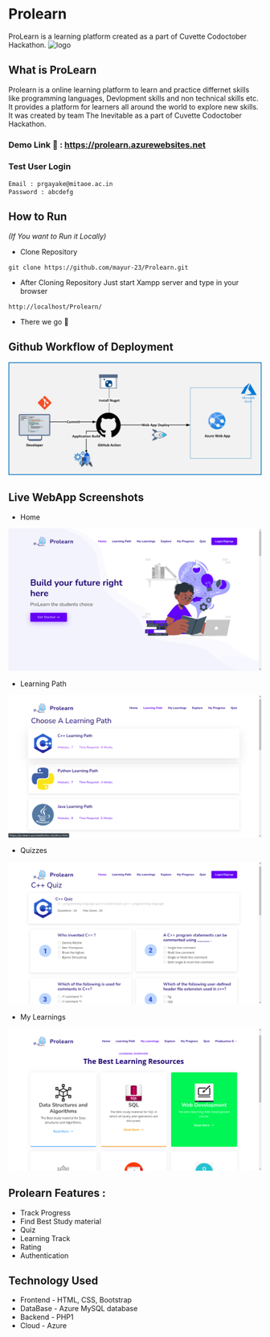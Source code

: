 # Prolearn
ProLearn is a learning platform created as a part of Cuvette Codoctober Hackathon.
![logo](https://github.com/prgayake/Prolearn/blob/main/logo.png)

## What is ProLearn
Prolearn is a online learning platform to learn and practice differnet skills like programming languages, Devlopment skills and non technical skills etc. It provides a platform for learners all around the world to explore new skills. It was created by team The Inevitable as a part of Cuvette Codoctober Hackathon.

### Demo Link 🔗 : https://prolearn.azurewebsites.net 
<h3>Test User Login</h3>
 
```
Email : prgayake@mitaoe.ac.in
Password : abcdefg
```
## How to Run 
*<p>(If You want to Run it Locally)</p>*
- Clone Repository 

```
git clone https://github.com/mayur-23/Prolearn.git
```

- After Cloning Repository Just start Xampp server and type in your browser

```
http://localhost/Prolearn/
```
- There we go 🚀

## Github Workflow of Deployment 
![github](https://github.com/mayur-23/Prolearn/blob/main/gitworkflow.png)

## Live WebApp Screenshots
- Home 

![snap1](https://github.com/mayur-23/Prolearn/blob/main/Screenshot%20from%202021-10-25%2001-26-44.png)
- Learning Path

![snap2](https://github.com/mayur-23/Prolearn/blob/main/Screenshot%20from%202021-10-25%2001-33-19.png)
- Quizzes

![snap3](https://github.com/mayur-23/Prolearn/blob/main/Screenshot%20from%202021-10-25%2001-36-45.png)
- My Learnings

![snap4](https://github.com/mayur-23/Prolearn/blob/main/Screenshot%20from%202021-10-25%2001-40-24.png)

## Prolearn Features :
- Track Progress
- Find Best Study material
- Quiz 
- Learning Track
- Rating
- Authentication


## Technology Used
- Frontend - HTML, CSS, Bootstrap
- DataBase - Azure MySQL database
- Backend - PHP1
- Cloud - Azure  
